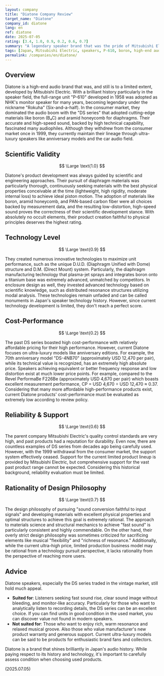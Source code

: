 ```yaml
---
layout: company
title: "Diatone Company Review"
target_name: "Diatone"
company_id: diatone
lang: en
ref: diatone
date: 2025-07-05
rating: [3.4, 1.0, 0.9, 0.2, 0.6, 0.7]
summary: "A legendary speaker brand that was the pride of Mitsubishi Electric. Made famous with the NHK monitor speaker P-610, they built an era with the DS series utilizing advanced materials like boron and aramid. While their technical prowess is still spoken of today, after withdrawing from the consumer market in 1999, they now remain limited to high-end car audio and limited ultra-luxury speaker production. Their past glory was immense, but current limited activities and ultra-high price strategy complicate their evaluation."
tags: [Japan, Mitsubishi Electric, speakers, P-610, boron, high-end audio]
permalink: /companies/en/diatone/
---
```


## Overview

Diatone is a high-end audio brand that was, and still is to a limited extent, developed by Mitsubishi Electric. With a brilliant history particularly in the speaker field, the full-range unit "P-610" developed in 1958 was adopted as NHK's monitor speaker for many years, becoming legendary under the nickname "Rokuha" (Six-and-a-half). In the consumer market, they dominated the audio boom with the "DS series" that adopted cutting-edge materials like boron (B₄C) and aramid honeycomb for diaphragms. Their accurate and high-speed sound, backed by high technical capability, fascinated many audiophiles. Although they withdrew from the consumer market once in 1999, they currently maintain their lineage through ultra-luxury speakers like anniversary models and the car audio field.

## Scientific Validity

$$ \Large \text{1.0} $$

Diatone's product development was always guided by scientific and engineering approaches. Their pursuit of diaphragm materials was particularly thorough, continuously seeking materials with the best physical properties conceivable at the time (lightweight, high rigidity, moderate internal loss) to achieve ideal piston motion. The adoption of materials like boron, aramid honeycomb, and PAN-based carbon fiber were all choices backed by measurement data, and the resulting low-distortion, high-speed sound proves the correctness of their scientific development stance. With absolutely no occult elements, their product creation faithful to physical principles deserves the highest rating.

## Technology Level

$$ \Large \text{0.9} $$

They created numerous innovative technologies to maximize unit performance, such as the unique D.U.D. (Diaphragm Unified with Dome) structure and D.M. (Direct Mount) system. Particularly, the diaphragm manufacturing technology that plasma-jet sprays and integrates boron onto a titanium base was extremely advanced, unmatched by competitors. In enclosure design as well, they invested advanced technology based on scientific knowledge, such as distributed resonance structures utilizing modal analysis. These technologies remain unfaded and can be called monuments in Japan's speaker technology history. However, since current technology development is limited, they don't reach a perfect score.

## Cost-Performance

$$ \Large \text{0.2} $$

The past DS series boasted high cost-performance with relatively affordable pricing for their high performance. However, current Diatone focuses on ultra-luxury models like anniversary editions. For example, the 70th anniversary model "DS-4NB70" (approximately USD 12,470 per pair), while its technical value is recognized, has an extremely high absolute price. Speakers achieving equivalent or better frequency response and low distortion exist at much lower price points. For example, compared to the Revel PerformaBe F226Be (approximately USD 4,670 per pair) which boasts excellent measurement performance, CP = USD 4,670 ÷ USD 12,470 ≈ 0.37. Considering that many more affordable high-performance products exist, current Diatone products' cost-performance must be evaluated as extremely low according to review policy.

## Reliability & Support

$$ \Large \text{0.6} $$

The parent company Mitsubishi Electric's quality control standards are very high, and past products had a reputation for durability. Even now, there are countless examples of DS series from decades ago being carefully used. However, with the 1999 withdrawal from the consumer market, the support system effectively ceased. Support for the current limited product lineup is provided by Mitsubishi Electric, but comprehensive support for the vast past product range cannot be expected. Considering this historical background, reliability evaluation must be limited.

## Rationality of Design Philosophy

$$ \Large \text{0.7} $$

The design philosophy of pursuing "sound conversion faithful to input signals" and developing materials with excellent physical properties and optimal structures to achieve this goal is extremely rational. The approach to materials science and structural mechanics to achieve "fast sound" is particularly consistent and highly commendable. On the other hand, their overly strict design philosophy was sometimes criticized for sacrificing elements like musical "flexibility" and "richness of resonance." Additionally, while the current ultra-high price, limited production business model may be rational from a technology pursuit perspective, it lacks rationality from the perspective of reaching more users.

## Advice

Diatone speakers, especially the DS series traded in the vintage market, still hold much appeal.

- **Suited for**: Listeners seeking fast sound rise, clear sound image without bleeding, and monitor-like accuracy. Particularly for those who want to analytically listen to recording details, the DS series can be an excellent choice. If you can find units in good condition in the used market, you can discover value not found in modern speakers.
- **Not suited for**: Those who want to enjoy rich, warm resonance and relaxed musical groove. Also those who value manufacturer's new product warranty and generous support. Current ultra-luxury models can be said to be products for enthusiastic brand fans and collectors.

Diatone is a brand that shines brilliantly in Japan's audio history. While paying respect to its history and technology, it's important to carefully assess condition when choosing used products.

(2025.07.05)